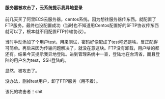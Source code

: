 #### 服务器被攻击了，云系统提示我异地登录

前几天买了阿里ECS云服务器，centos系统。因为想往服务器传东西。就配置了FTP服务。最终也没配置成功（当时也不知道用Centos配置好的SFTP协议传东西就可以了，根本就不用配置FTP传输协议）。

当时手动添加了个用户test，用来测试，密码好像配成了test吧还是啥。反正配得可简单。再后来因为传输问题解决了，就没在意这块。FTP没有卸载，用户啥的都还有。结果今天提示我异地登陆。进到管理系统中一查，登陆地在台湾省，而且登陆的用户名为test，SSH登陆的。

显然，被攻击了。

没办法，删掉test用户，卸了FTP服务（用不着）。

该死的攻击者！shit